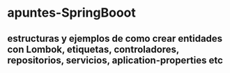 # apuntes-SpringBooot

## estructuras y ejemplos de como crear entidades con Lombok, etiquetas, controladores, repositorios, servicios,  aplication-properties etc
